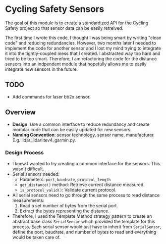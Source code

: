 # Cycling Safety Sensors

The goal of this module is to create a standardized API for the Cycling Safety project so that sensor data can be easily retreived.

The first time I wrote this code, I thought I was being smart by writing "clean code" and reducing redundancies. However, two months later I needed to implement the code for another sensor and I lost my mind trying to integrate it into the tightly-coupled mess that I created. I abstracted way too hard and tried to be too smart. Therefore, I am refactoring the code for the distance sensors into an indpendent module that hopefully allows me to easily integrate new sensors in the future.

## TODO

- Add commands for laser bb2x sensor.

## Overview

- **Design**: Use a common interface to reduce redundancy and create modular code that can be easily updated for new sensors.
- **Naming Convention**: sensor technology, sensor name, manufacturer. E.g. lidar_lidarlitev4_garmin.py.

### Design Process

- I knew I wanted to try creating a common interface for the sensors. This wasn't difficult.
- Serial sensors needed:
  - Parameters: `port`, `baudrate`, `protocol_length`
  - `get_distance()` method: Retrieve current distance measured.
  - `is_protocol_valid()`: Validate current protocol.
- All serial sensors need to go through the same process to read distance measurements:
  1. Read a set number of bytes from the serial port.
  2. Extract the bytes representing the distance.
- Therefore, I used the Template Method strategy pattern to create an abstract base class `SerialSensor` which provided the template for this process. Each serial sensor would just have to inherit from `SerialSensor`, define the port, baudrate, and number of bytes to read and everything would be taken care of.
